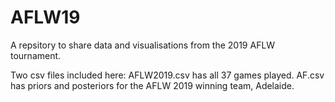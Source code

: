 # AFLW19
A repsitory to share data and visualisations from the 2019 AFLW tournament.

Two csv files included here: AFLW2019.csv has all 37 games played. AF.csv has priors and posteriors for the AFLW 2019 winning team, Adelaide.
